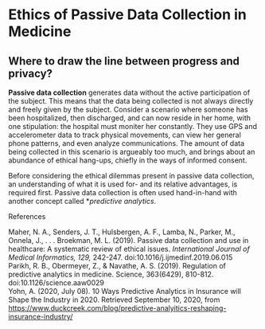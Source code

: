 # Ethics of Passive Data Collection in Medicine
## Where to draw the line between progress and privacy?

**Passive data collection** generates data without the active participation of the subject. This means that the data being collected is not always directly and freely given by the subject. Consider a scenario where someone has been hospitalized, then discharged, and can now reside in her home, with one stipulation: the hospital must moniter her constantly. They use GPS and accelerometer data to track physical movements, can view her general phone patterns, and even analyze communications. The amount of data being collected in this scenario is argueably too much, and brings about an abundance of ethical hang-ups, chiefly in the ways of informed consent.

Before considering the ethical dilemmas present in passive data collection, an understanding of what it is used for- and its relative advantages, is required first. Passive data collection is often used hand-in-hand with another concept called **predictive analytics*. 

References

Maher, N. A., Senders, J. T., Hulsbergen, A. F., Lamba, N., Parker, M., Onnela, J., . . . Broekman, M. L. (2019). Passive data collection and use in healthcare: A systematic review of ethical issues. *International Journal of Medical Informatics, 129,* 242-247. doi:10.1016/j.ijmedinf.2019.06.015 </br>
Parikh, R. B., Obermeyer, Z., &amp; Navathe, A. S. (2019). Regulation of predictive analytics in medicine. Science, 363(6429), 810-812. doi:10.1126/science.aaw0029 <br/>
Yohn, A. (2020, July 08). 10 Ways Predictive Analytics in Insurance will Shape the Industry in 2020. Retrieved September 10, 2020, from https://www.duckcreek.com/blog/predictive-analyitics-reshaping-insurance-industry/
         
<!-- Notes:
PDC: data generated without the active participation of the subject
primary focus of study: informational privacy, informed consentm and data security
phone tracks gps/accelerometer data - physical movements
general phone usage: patterns, "communicative metadata"
progress: this data is in an individual's standard lifestyle, not a hospital or with extenuating circumstances. this data is also collected countinously
since the data is collected in a home evirionment, the subject can end up sharing data that wasn't intended (arg against: enhance privacy - allow treatment to be administer in the home environment)
consent: current methods of obtaining informed consent are not enough: no one reads the terms and conditions. literally no one. *even* if people did, the issue of third parties comes in: who has borrowed your phone for a phone call or a google search? conclusions of passive data could involve family member who didnt provide consent. What about texts and private messages on social media?  
proposed solution? interactive consent features. constantly checking in, offer a spectrum of consent
what if you get consent? this still causes people to feel "tracked"; what should be done with accidental findings?
-----
how can insurance companies use data? the pool from which theyre collected is HUGE; social media, smart devives, and direct interactions all come straight from the customer - with or without their direct consent. you could get higher premiums for something you don't even realize you have
-----
clinicians don't understand algorithms the way they understoof the old ones - harder to evaluate - can't be held to traditional clinic trial standards: what *should* the standard be
what exactly is predictive analytics? use of predictive algorithms on a set of input variable to predict an outcome -->
